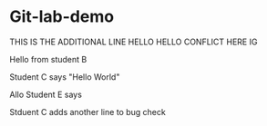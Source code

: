 # Git-lab-demo

THIS IS THE ADDITIONAL LINE HELLO HELLO CONFLICT HERE IG

Hello from student B

Student C says "Hello World"

Allo Student E says

Stduent C adds another line to bug check